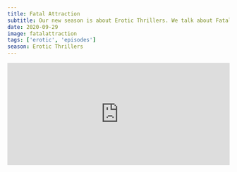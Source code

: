 ```yaml
---
title: Fatal Attraction
subtitle: Our new season is about Erotic Thrillers. We talk about Fatal Attraction and it's cultural legacy. We use Fatal Attraction to discuss the most famous tropes of this short-lived subgenre. Also, rabbits as pets and Michael Douglas.
date: 2020-09-29
image: fatalattraction
tags: ['erotic', 'episodes']
season: Erotic Thrillers
---
```

<iframe title="Spotify: Fatal Attraction" src="https://open.spotify.com/embed-podcast/episode/4eNJyyojPdXOvzdWv7rzbe" width="100%" height="232" frameborder="0" allowtransparency="true" allow="encrypted-media"></iframe>